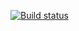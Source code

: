 [![Build status](https://ci.appveyor.com/api/projects/status/7j95ukupwnnfpt7g?svg=true)](https://ci.appveyor.com/project/DariaDariya/bddhw)